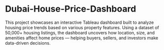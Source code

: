 # Dubai-House-Price-Dashboard

This project showcases an interactive Tableau dashboard built to analyze housing price trends based on various property features. Using a dataset of 50,000+ housing listings, the dashboard uncovers how location, size, and amenities affect home prices — helping buyers, sellers, and investors make data-driven decisions.
